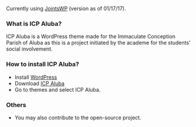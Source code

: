 Currently using [JointsWP](http://jointswp.com/) (version as of 01/17/17).

### What is ICP Aluba?
ICP Aluba is a WordPress theme made for the Immaculate Conception Parish of Aluba as this is a project initiated by the academe for the students' social involvement.

### How to install ICP Aluba?
- Install [WordPress](https://wordpress.org/)
- Download [ICP Aluba](https://github.com/iRaySpace/icpaluba/archive/master.zip)
- Go to themes and select ICP Aluba.

### Others
- You may also contribute to the open-source project.